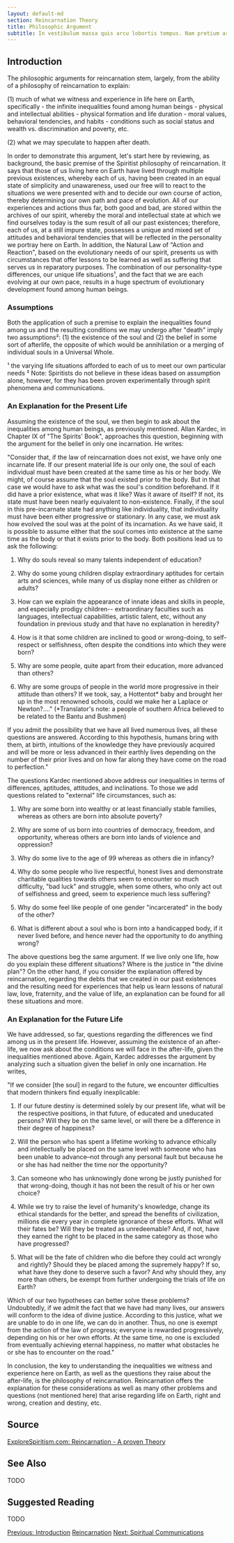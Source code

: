 ```yaml
---
layout: default-md
section: Reincarnation Theory
title: Philosophic Argument
subtitle: In vestibulum massa quis arcu lobortis tempus. Nam pretium arcu in odio vulputate luctus.
---
```


## Introduction
The philosophic arguments for reincarnation stem, largely, from the ability of a philosophy of reincarnation to explain:
 
(1) much of what we witness and experience in life here on Earth, specifically
      - the infinite inequalities found among human beings
     -  physical and intellectual abilities
     - physical formation and life duration
     - moral values, behavioral tendencies, and habits
     - conditions such as social status and wealth vs. discrimination and poverty, etc. 

(2) what we may speculate to happen after death.

In order to demonstrate this argument, let's start here by reviewing, as background, the basic premise of the Spiritist philosophy of reincarnation.  It says that those of us living here on Earth have lived through multiple previous existences, whereby each of us, having been created in an equal state of simplicity and unawareness, used our free will to react to the situations we were presented with and to decide our own course of action, thereby determining our own path and pace of evolution.  All of our experiences and actions thus far, both good and bad, are stored within the archives of our spirit, whereby the moral and intellectual state at which we find ourselves today is the sum result of all our past existences; therefore, each of us, at a still impure state, possesses a unique and mixed set of attitudes and behavioral tendencies that will be reflected in the personality we portray here on Earth.  In addition, the Natural Law of "Action and Reaction", based on the evolutionary needs of our spirit, presents us with circumstances that offer lessons to be learned as well as suffering that serves us in  reparatory purposes.  The combination of our personality-type differences, our unique life situations¹, and the fact that we are each evolving at our own pace, results in a huge spectrum of evolutionary development found among human beings.

### Assumptions
Both the application of such a premise to explain the inequalities found among us and the resulting conditions we may undergo after "death" imply two assumptions²:
(1) the existence of the soul and
(2) the belief in some sort of afterlife, the opposite of which would be annihilation or a merging of individual souls in a Universal Whole. 

¹ the varying life situations afforded to each of us to meet our own particular needs
² Note: Spiritists do not believe in these ideas based on assumption alone, however, for they has been proven experimentally through spirit phenomena and communications.


### An Explanation for the Present Life

Assuming the existence of the soul, we then begin to ask about the inequalities among human beings, as previously mentioned.  Allan Kardec, in Chapter IX of "The Spirits' Book", approaches this question, beginning with the argument for the belief in only one incarnation.  He writes:

"Consider that, if the law of reincarnation does not exist, we have only one incarnate life.  If our present material life is our only one, the soul of each individual must have been created at the same time as his or her body.  We might, of course assume that the soul existed prior to the body. But in that case we would have to ask what was the soul's condition beforehand.  If it did have a prior existence, what was it like?  Was it aware of itself?  If not, its state must have been nearly equivalent to non-existence.  Finally, if the soul in this pre-incarnate state had anything like individuality, that individuality must have been either progressive or stationary.  In any case, we must ask how evolved the soul was at the point of its incarnation.
As we have said, it is possible to assume either that the soul comes into existence at the same time as the body or that it exists prior to the body.  Both positions lead us to ask the following:

1. Why do souls reveal so many talents independent of education?

2. Why do some young children display extraordinary aptitudes for certain arts and sciences, while many of us display none either as children or adults?

3. How can we explain the appearance of innate ideas and skills in people, and especially prodigy children-- extraordinary faculties such as languages, intellectual capabilities, artistic talent, etc, without any foundation in previous study and that have no explanation in heredity?

4.  How is it that some children are inclined to good or wrong-doing, to self-respect or selfishness, often despite the conditions into which they were born?

5. Why are some people, quite apart from their education, more advanced than others?

6. Why are some groups of people in the world more progressive in their attitude than others? If we took, say, a Hottentot* baby and brought her up in the most renowned schools, could we make her a Laplace or Newton?...."    (*Translator's note: a people of southern Africa believed to be related to the Bantu and Bushmen)

If you admit the possibility that we have all lived numerous lives, all these questions are answered.  According to this hypothesis, humans bring with them, at birth, intuitions of the knowledge they have previously acquired and will be more or less advanced in their earthly lives depending on the number of their prior lives and on how far along they have come on the road to perfection."


The questions Kardec mentioned above address our inequalities in terms of differences, aptitudes, attitudes, and inclinations.  To those we add questions related to "external" life circumstances, such as:

1. Why are some born into wealthy or at least financially stable families, whereas as others are born into absolute poverty?

2. Why are some of us born into countries of democracy, freedom, and opportunity, whereas others are born into lands of violence and oppression?

3.  Why do some live to the age of 99 whereas as others die in infancy?

4.  Why do some people who live respectful, honest lives and demonstrate charitable qualities towards others seem to encounter so much difficulty, "bad luck" and struggle, when some others, who only act out of selfishness and greed, seem to experience much less suffering?

5. Why do some feel like people of one gender "incarcerated" in the body of the other?

6. What is different about a soul who is born into a handicapped body, if it never lived before, and hence never had the opportunity to do anything wrong?

The above questions beg the same argument.  If we live only one life, how do you explain these different situations?  Where is the justice in "the divine plan"?   On the other hand, if you consider the explanation offered by reincarnation, regarding the debts that we created in our past existences and the resulting need for experiences that help us learn lessons of natural law, love, fraternity, and the value of life, an  explanation can be found for all these situations and more.  


### An Explanation for the Future Life

We have addressed, so far, questions regarding the differences we find among us in the present life.  However, assuming the existence of an after-life, we now ask about the conditions we will face in the after-life, given the inequalities mentioned above.  Again, Kardec addresses the argument by analyzing such a situation given the belief in only one incarnation.  He writes,

"If we consider [the soul] in regard to the future, we encounter difficulties that modern thinkers find equally inexplicable:

1. If our future destiny is determined solely by our present life, what will be the respective positions, in that future, of educated and uneducated persons?  Will they be on the same level, or will there be a difference in their degree of happiness?

2. Will the person who has spent a lifetime working to advance ethically and intellectually be placed on the same level with someone who has been unable to advance  ̶  not through any personal fault but because he or she has had neither the time nor the opportunity?

3. Can someone who has unknowingly done wrong be justly punished for that wrong-doing, though it has not been the result of his or her own choice?

3. While we try to raise the level of humanity's knowledge, change its ethical standards for the better, and spread the benefits of civilization, millions die every year in complete ignorance of these efforts.  What will their fates be?  Will they be treated as unredeemable?  And, if not, have they earned the right to be placed in the same category as those who have progressed?

4. What will be the fate of children who die before they could act wrongly and rightly?  Should they be placed among the supremely happy?  If so, what have they done to deserve such a favor?  And why should they, any more than others, be exempt from further undergoing the trials of life on Earth?

Which of our two hypotheses can better solve these problems?  Undoubtedly, if we admit the fact that we have had many lives, our answers will conform to the idea of divine justice.  According to this justice, what we are unable to do in one life, we can do in another.  Thus, no one is exempt from the action of the law of progress; everyone is rewarded progressively, depending on his or her own efforts.  At the same time, no one is excluded from eventually achieving eternal happiness, no matter what obstacles he or she has to encounter on the road."

In conclusion, the key to understanding the inequalities we witness and experience here on Earth, as well as the questions they raise about the after-life, is the philosophy of reincarnation.  Reincarnation offers the explanation for these considerations as well as many other problems and questions (not mentioned here) that arise regarding life on Earth, right and wrong, creation and destiny, etc. 



## Source
[ExploreSpiritism.com: Reincarnation - A proven Theory](http://file://www.explorespiritism.com/Philosophy_Reincarnation_Proven%20Theory_Intro.htm)


## See Also
TODO


## Suggested Reading
TODO




<a href="theory" class="button">Previous: Introduction</a>
<a href="../" class="button special">Reincarnation</a>
<a href="communications" class="button">Next: Spiritual Communications</a>
